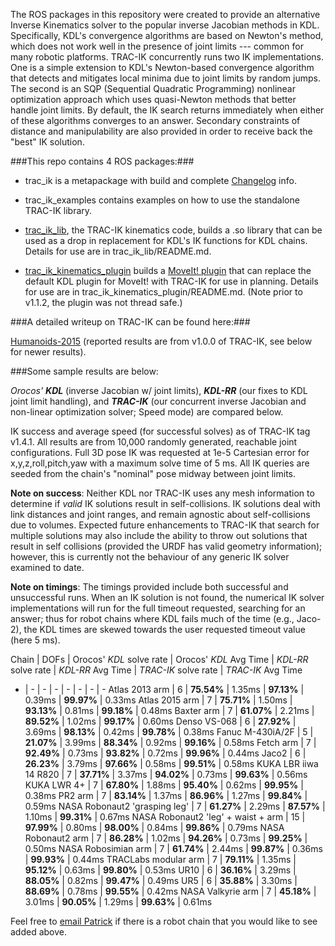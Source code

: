 The ROS packages in this repository were created to provide an alternative
Inverse Kinematics solver to the popular inverse Jacobian methods in KDL.
Specifically, KDL's convergence algorithms are based on Newton's method, which
does not work well in the presence of joint limits --- common for many robotic
platforms.  TRAC-IK concurrently runs two IK implementations.  One is a simple
extension to KDL's Newton-based convergence algorithm that detects and
mitigates local minima due to joint limits by random jumps.  The second is an
SQP (Sequential Quadratic Programming) nonlinear optimization approach which
uses quasi-Newton methods that better handle joint limits.  By default, the IK
search returns immediately when either of these algorithms converges to an
answer.  Secondary constraints of distance and manipulability are also provided 
in order to receive back the "best" IK solution.

###This repo contains 4 ROS packages:###

- trac\_ik is a metapackage with build and complete [Changelog](https://bitbucket.org/traclabs/trac_ik/src/HEAD/trac_ik/CHANGELOG.rst) info.

- trac\_ik\_examples contains examples on how to use the standalone TRAC-IK library.

- [trac\_ik\_lib](https://bitbucket.org/traclabs/trac_ik/src/HEAD/trac_ik_lib), the TRAC-IK kinematics code,
builds a .so library that can be used as a drop in replacement for KDL's IK
functions for KDL chains. Details for use are in trac\_ik\_lib/README.md.

- [trac\_ik\_kinematics\_plugin](https://bitbucket.org/traclabs/trac_ik/src/HEAD/trac_ik_kinematics_plugin) builds a [MoveIt! plugin](http://moveit.ros.org/documentation/concepts/#kinematics) that can
replace the default KDL plugin for MoveIt! with TRAC-IK for use in planning.
Details for use are in trac\_ik\_kinematics\_plugin/README.md. (Note prior to v1.1.2, the plugin was not thread safe.)

###A detailed writeup on TRAC-IK can be found here:###

[Humanoids-2015](https://personal.traclabs.com/~pbeeson/publications/b2hd-Beeson-humanoids-15.html) (reported results are from v1.0.0 of TRAC-IK, see below for newer results).

###Some sample results are below: 

_Orocos' **KDL**_ (inverse Jacobian w/ joint limits), _**KDL-RR**_ (our fixes to KDL joint limit handling), and _**TRAC-IK**_ (our concurrent inverse Jacobian and non-linear optimization solver; Speed mode) are compared below.

IK success and average speed (for successful solves) as of TRAC-IK tag v1.4.1.  All results are from 10,000 randomly generated, reachable joint configurations.  Full 3D pose IK was requested at 1e-5 Cartesian error for x,y,z,roll,pitch,yaw with a maximum solve time of 5 ms.  All IK queries are seeded from the chain's "nominal" pose midway between joint limits.

**Note on success**: Neither KDL nor TRAC-IK uses any mesh information to determine if _valid_ IK solutions result in self-collisions.  IK solutions deal with link distances and joint ranges, and remain agnostic about self-collisions due to volumes.  Expected future enhancements to TRAC-IK that search for multiple solutions may also include the ability to throw out solutions that result in self collisions (provided the URDF has valid geometry information); however, this is currently not the behaviour of any generic IK solver examined to date.

**Note on timings**: The timings provided include both successful and unsuccessful runs.  When an IK solution is not found, the numerical IK solver implementations will run for the full timeout requested, searching for an answer; thus for robot chains where KDL fails much of the time (e.g., Jaco-2), the KDL times are skewed towards the user requested timeout value (here 5 ms).  

Chain | DOFs | Orocos' _KDL_ solve rate | Orocos' _KDL_ Avg Time | _KDL-RR_ solve rate | _KDL-RR_ Avg Time | _TRAC-IK_ solve rate | _TRAC-IK_ Avg Time
- | - | - | - | - | - | - | -
Atlas 2013 arm | 6 | **75.54%** | 1.35ms | **97.13%** | 0.39ms | **99.97%** | 0.33ms
Atlas 2015 arm | 7 | **75.71%** | 1.50ms | **93.13%** | 0.81ms | **99.18%** | 0.48ms
Baxter arm | 7 | **61.07%** | 2.21ms | **89.52%** | 1.02ms | **99.17%** | 0.60ms
Denso VS-068 | 6 | **27.92%** | 3.69ms | **98.13%** | 0.42ms | **99.78%** | 0.38ms
Fanuc M-430iA/2F | 5 | **21.07%** | 3.99ms | **88.34%** | 0.92ms | **99.16%** | 0.58ms
Fetch arm | 7 | **92.49%** | 0.73ms | **93.82%** | 0.72ms | **99.96%** | 0.44ms
Jaco2 | 6 | **26.23%** | 3.79ms | **97.66%** | 0.58ms | **99.51%** | 0.58ms
KUKA LBR iiwa 14 R820 | 7 | **37.71%** | 3.37ms | **94.02%** | 0.73ms | **99.63%** | 0.56ms
KUKA LWR 4+ | 7 | **67.80%** | 1.88ms | **95.40%** | 0.62ms | **99.95%** | 0.38ms
PR2 arm | 7 | **83.14%** | 1.37ms | **86.96%** | 1.27ms | **99.84%** | 0.59ms
NASA Robonaut2 'grasping leg' | 7 | **61.27%** | 2.29ms | **87.57%** | 1.10ms | **99.31%** | 0.67ms
NASA Robonaut2 'leg' + waist + arm | 15 | **97.99%** | 0.80ms | **98.00%** | 0.84ms | **99.86%** | 0.79ms
NASA Robonaut2 arm | 7 | **86.28%** | 1.02ms | **94.26%** | 0.73ms | **99.25%** | 0.50ms
NASA Robosimian arm | 7 | **61.74%** | 2.44ms | **99.87%** | 0.36ms | **99.93%** | 0.44ms
TRACLabs modular arm | 7 | **79.11%** | 1.35ms | **95.12%** | 0.63ms | **99.80%** | 0.53ms
UR10 | 6 | **36.16%** | 3.29ms | **88.05%** | 0.82ms | **99.47%** | 0.49ms
UR5 | 6 | **35.88%** | 3.30ms | **88.69%** | 0.78ms | **99.55%** | 0.42ms
NASA Valkyrie arm | 7 | **45.18%** | 3.01ms | **90.05%** | 1.29ms | **99.63%** | 0.61ms

Feel free to [email Patrick](mailto:pbeeson@traclabs.com) if there is a robot chain that you would like to see added above.
